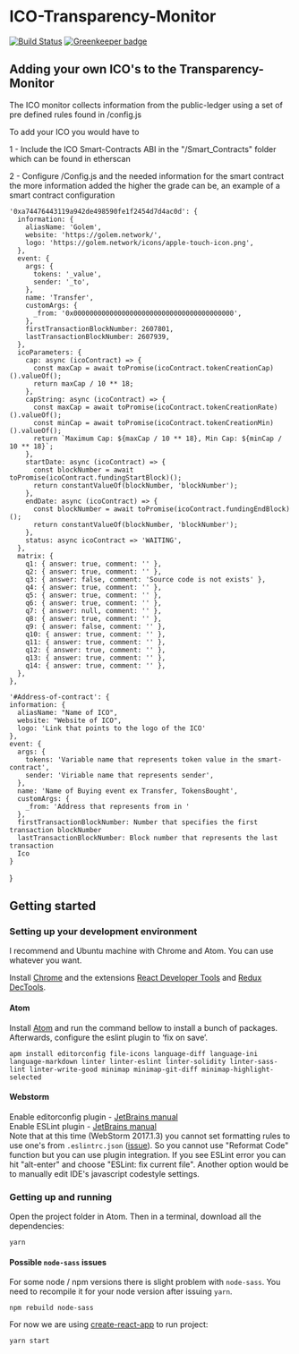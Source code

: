 # ICO-Transparency-Monitor

[![Build Status](https://travis-ci.org/Neufund/ico-transparency-monitor.svg)](https://travis-ci.org/Neufund/ico-transparency-monitor) [![Greenkeeper badge](https://badges.greenkeeper.io/Neufund/generic-ico.svg)](https://greenkeeper.io/)

## Adding your own ICO's to the Transparency-Monitor
The ICO monitor collects information from the public-ledger using a set of pre defined
rules found in /config.js

To add your ICO you would have to

1 - Include the ICO Smart-Contracts ABI in the "/Smart_Contracts" folder
    which can be found in etherscan

2 - Configure /Config.js and the needed information for the smart contract
    the more information added the higher the grade can be, an example of 
    a smart contract configuration
    
    '0xa74476443119a942de498590fe1f2454d7d4ac0d': {
      information: {
        aliasName: 'Golem',
        website: 'https://golem.network/',
        logo: 'https://golem.network/icons/apple-touch-icon.png',
      },
      event: {
        args: {
          tokens: '_value',
          sender: '_to',
        },
        name: 'Transfer',
        customArgs: {
          _from: '0x0000000000000000000000000000000000000000',
        },
        firstTransactionBlockNumber: 2607801,
        lastTransactionBlockNumber: 2607939,
      },
      icoParameters: {
        cap: async (icoContract) => {
          const maxCap = await toPromise(icoContract.tokenCreationCap)().valueOf();
          return maxCap / 10 ** 18;
        },
        capString: async (icoContract) => {
          const maxCap = await toPromise(icoContract.tokenCreationRate)().valueOf();
          const minCap = await toPromise(icoContract.tokenCreationMin)().valueOf();
          return `Maximum Cap: ${maxCap / 10 ** 18}, Min Cap: ${minCap / 10 ** 18}`;
        },
        startDate: async (icoContract) => {
          const blockNumber = await toPromise(icoContract.fundingStartBlock)();
          return constantValueOf(blockNumber, 'blockNumber');
        },
        endDate: async (icoContract) => {
          const blockNumber = await toPromise(icoContract.fundingEndBlock)();
          return constantValueOf(blockNumber, 'blockNumber');
        },
        status: async icoContract => 'WAITING',
      },
      matrix: {
        q1: { answer: true, comment: '' },
        q2: { answer: true, comment: '' },
        q3: { answer: false, comment: 'Source code is not exists' },
        q4: { answer: true, comment: '' },
        q5: { answer: true, comment: '' },
        q6: { answer: true, comment: '' },
        q7: { answer: null, comment: '' },
        q8: { answer: true, comment: '' },
        q9: { answer: false, comment: '' },
        q10: { answer: true, comment: '' },
        q11: { answer: true, comment: '' },
        q12: { answer: true, comment: '' },
        q13: { answer: true, comment: '' },
        q14: { answer: true, comment: '' },
      },
    },
    
    '#Address-of-contract': {
    information: {
      aliasName: "Name of ICO",
      website: "Website of ICO",
      logo: 'Link that points to the logo of the ICO'
    },
    event: {
      args: {
        tokens: 'Variable name that represents token value in the smart-contract',
        sender: 'Viriable name that represents sender',
      },
      name: 'Name of Buying event ex Transfer, TokensBought',
      customArgs: {
        _from: 'Address that represents from in '
      },
      firstTransactionBlockNumber: Number that specifies the first transaction blockNumber
      lastTransactionBlockNumber: Block number that represents the last transaction
      Ico
    }
  }

## Getting started

### Setting up your development environment

I recommend and Ubuntu machine with Chrome and Atom. You can use whatever you want.

Install [Chrome][chrome] and the extensions [React Developer Tools][react-ext] and [Redux DecTools][redux-ext].

[chrome]: https://www.google.com/chrome/browser/features.html?brand=CHBD&gclid=CO2x8Ibw5NMCFYoQ0wodulgAlQ&dclid=CO7Tmofw5NMCFUakUQodVc8BvA
[react-ext]: https://chrome.google.com/webstore/detail/react-developer-tools/fmkadmapgofadopljbjfkapdkoienihi?hl=en
[redux-ext]: https://chrome.google.com/webstore/detail/redux-devtools/lmhkpmbekcpmknklioeibfkpmmfibljd?hl=en

#### Atom
Install [Atom][atom] and run the command bellow to install a bunch of packages. Afterwards, configure the eslint plugin to ‘fix on save’.

```
apm install editorconfig file-icons language-diff language-ini language-markdown linter linter-eslint linter-solidity linter-sass-lint linter-write-good minimap minimap-git-diff minimap-highlight-selected
```

[atom]: https://atom.io/

#### Webstorm
Enable editorconfig plugin - [JetBrains manual](https://www.jetbrains.com/help/webstorm/2017.1/configuring-code-style.html#editorconfig)  
Enable ESLint plugin - [JetBrains manual](https://www.jetbrains.com/help/webstorm/2017.1/eslint.html)  
Note that at this time (WebStorm 2017.1.3) you cannot set formatting rules to use one's from ```.eslintrc.json```
([issue](https://youtrack.jetbrains.com/issue/WEB-19350)). So you cannot use "Reformat Code" function but you can use plugin
integration. If you see ESLint error you can hit "alt-enter" and choose "ESLint: fix current file". Another option would be to manually edit IDE's javascript codestyle settings.

### Getting up and running

Open the project folder in Atom. Then in a terminal, download all the dependencies:

```
yarn
```


#### Possible `node-sass` issues

For some node / npm versions there is slight problem with `node-sass`. You need to recompile it for your node version after issuing `yarn`. 
```
npm rebuild node-sass
```

For now we are using [create-react-app](https://github.com/facebookincubator/create-react-app) to run project:

```
yarn start

```

